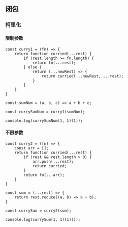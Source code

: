 <!--
 * @Author: “chapaofan-zy” “1095004630@qq.com”
 * @Date: 2023-06-08 16:02:59
 * @LastEditors: “chapaofan-zy” “1095004630@qq.com”
 * @LastEditTime: 2023-06-08 16:21:24
 * @Description: 茶泡饭的完美代码
-->

## 闭包

### 柯里化

#### 限制参数

```
const curry1 = (fn) => {
    return function curried(...rest) {
        if (rest.length >= fn.length) {
            return fn(...rest);
        } else {
            return (...newRest) => {
                return curried(...newRest, ...rest);
            }
        }
    }
}

const sumNum = (a, b, c) => a + b + c;

const currySumNum = curry1(sumNum);

console.log(currySumNum(1, 1)(1));
```

#### 不限参数

```
const curry2 = (fn) => {
    const arr = [];
    return function curried(...rest) {
        if (rest && rest.length > 0) {
            arr.push(...rest);
            return curried;
        }
        return fn(...arr);
    }
}

const sum = (...rest) => {
    return rest.reduce((a, b) => a + b);
}

const currySum = curry2(sum);

console.log(currySum(1, 1)(1)());
```
